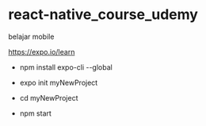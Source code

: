 # react-native_course_udemy
belajar mobile

https://expo.io/learn
- npm install expo-cli --global

- expo init myNewProject
- cd myNewProject
- npm start